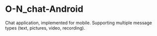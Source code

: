 # O-N_chat-Android
Chat application, implemented for mobile. Supporting multiple message types (text, pictures, video, recording).

